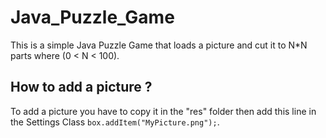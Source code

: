 # Java_Puzzle_Game
This is a simple Java Puzzle Game that loads a picture and cut it to N*N parts where (0 < N < 100).

## How to add a picture ?
To add a picture you have to copy it in the "res" folder then add this line in the Settings Class `box.addItem("MyPicture.png");`.
